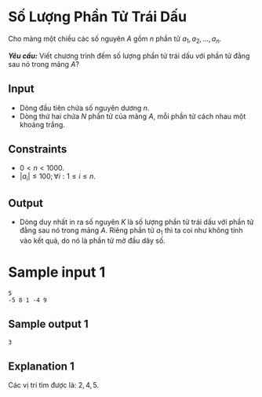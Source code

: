 # Số Lượng Phần Tử Trái Dấu

Cho mảng một chiều các số nguyên $A$ gồm $n$ phần tử $a_1, a_2, \dots, a_n$. 

***Yêu cầu:*** Viết chương trình đếm số lượng phần tử trái dấu với phần tử đằng sau nó trong mảng $A?$

## Input

- Dòng đầu tiên chứa số nguyên dương $n$.
- Dòng thứ hai chứa $N$ phần tử của mảng $A,$ mỗi phần tử cách nhau một khoảng trắng.

## Constraints

- $0 < n < 1000$.
- $|a_i| \le 100; \forall i: 1 \le i \le n$.

## Output

- Dòng duy nhất in ra số nguyên $K$ là số lượng phần tử trái dấu với phần tử đằng sau nó trong mảng $A$. Riêng phần tử $a_1$ thì ta coi như không tính vào kết quả, do nó là phần tử mở đầu dãy số.

# Sample input 1

```
5
-5 8 1 -4 9
```

## Sample output 1

```
3
```

## Explanation 1

Các vị trí tìm được là: $2, 4, 5$.
